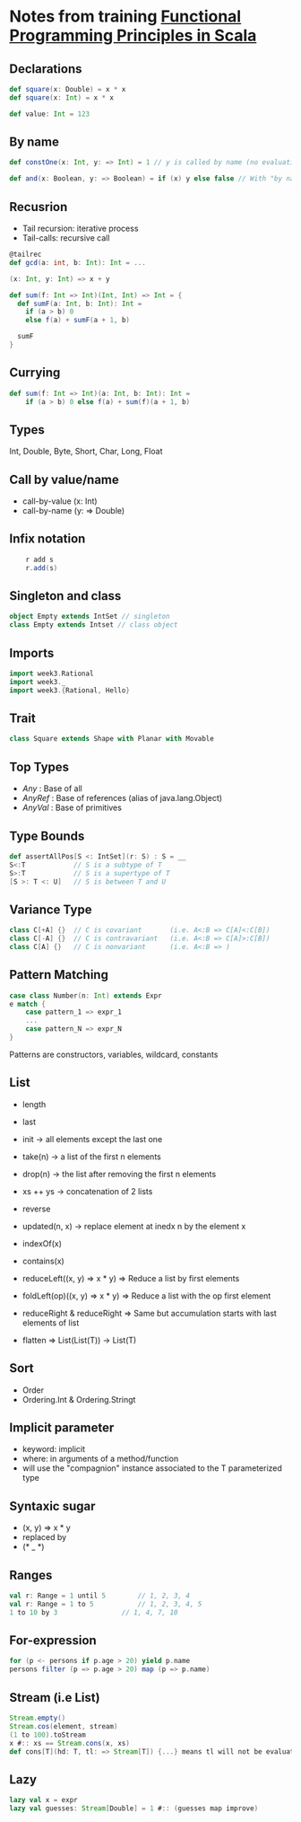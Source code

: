 # Notes from training [Functional Programming Principles in Scala](https://fr.coursera.org/learn/progfun1)

## Declarations
```scala
def square(x: Double) = x * x
def square(x: Int) = x * x

def value: Int = 123
```

## By name
```scala
def constOne(x: Int, y: => Int) = 1 // y is called by name (no evaluation until needed)

def and(x: Boolean, y: => Boolean) = if (x) y else false // With "by name" then it is a "&&"" function
```

## Recusrion
+ Tail recursion: iterative process
+ Tail-calls: recursive call

```scala
@tailrec
def gcd(a: int, b: Int): Int = ...

(x: Int, y: Int) => x + y

def sum(f: Int => Int)(Int, Int) => Int = {
  def sumF(a: Int, b: Int): Int = 
    if (a > b) 0
    else f(a) + sumF(a + 1, b)

  sumF
}
```

## Currying
```scala
def sum(f: Int => Int)(a: Int, b: Int): Int = 
	if (a > b) 0 else f(a) + sum(f)(a + 1, b)
```

## Types
Int, Double, Byte, Short, Char, Long, Float

## Call by value/name
+ call-by-value (x: Int)
+ call-by-name (y: => Double)

## Infix notation
```scala
	r add s
	r.add(s)
```

## Singleton and class
```scala
object Empty extends IntSet // singleton
class Empty extends Intset // class object
```

## Imports
```scala
import week3.Rational
import week3._
import week3.{Rational, Hello}
```

## Trait
```scala
class Square extends Shape with Planar with Movable
```

## Top Types
+ *Any* : Base of all
+ *AnyRef* : Base of references (alias of java.lang.Object)
+ *AnyVal* : Base of primitives

## Type Bounds
```scala
def assertAllPos[S <: IntSet](r: S) : S = __
S<:T   			// S is a subtype of T
S>:T 			// S is a supertype of T
[S >: T <: U]	// S is between T and U
```

## Variance Type
```scala
class C[+A] {}	// C is covariant 		(i.e. A<:B => C[A]<:C[B])
class C[-A] {}	// C is contravariant 	(i.e. A<:B => C[A]>:C[B])
class C[A] {}	// C is nonvariant 		(i.e. A<:B => )
```

## Pattern Matching
```scala
case class Number(n: Int) extends Expr
e match {
	case pattern_1 => expr_1
	...
	case pattern_N => expr_N
}
```
Patterns are constructors, variables, wildcard, constants

## List
+ length
+ last
+ init 			-> all elements except the last one
+ take(n)		-> a list of the first n elements
+ drop(n)		-> the list after removing the first n elements

+ xs ++ ys		-> concatenation of 2 lists
+ reverse
+ updated(n, x)	-> replace element at inedx n by the element x
+ indexOf(x)
+ contains(x)

+ reduceLeft((x, y) => x * y) 	=> Reduce a list by first elements
+ foldLeft(op)((x, y) => x * y)	=> Reduce a list with the op first element
+ reduceRight & reduceRight 		=> Same but accumulation starts with last elements of list

+ flatten							=> List(List(T)) -> List(T)

## Sort
+ Order
+ Ordering.Int & Ordering.Stringt

## Implicit parameter
+ keyword: implicit
+ where: in arguments of a method/function
+ will use the "compagnion" instance associated to the T parameterized type

## Syntaxic sugar
+ (x, y) => x * y
+ replaced by
+ (* _ *)

## Ranges
```scala
val r: Range = 1 until 5		// 1, 2, 3, 4
val r: Range = 1 to 5 			// 1, 2, 3, 4, 5
1 to 10 by 3				// 1, 4, 7, 10
```

## For-expression
```scala
for (p <- persons if p.age > 20) yield p.name
persons filter (p => p.age > 20) map (p => p.name)
```

## Stream (i.e List)
```scala
Stream.empty()
Stream.cos(element, stream)
(1 to 100).toStream
x #:: xs == Stream.cons(x, xs)
def cons[T](hd: T, tl: => Stream[T]) {...} means tl will not be evaluated until it is called
```

## Lazy
```scala
lazy val x = expr
lazy val guesses: Stream[Double] = 1 #:: (guesses map improve)
```
